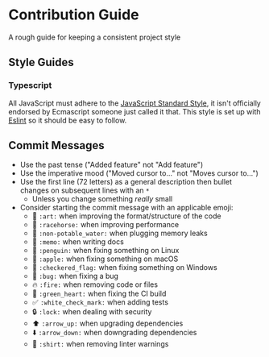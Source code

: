 # Contribution Guide

A rough guide for keeping a consistent project style

## Style Guides

### Typescript

All JavaScript must adhere to the [JavaScript Standard Style](https://standardjs.com/), it isn't officially endorsed by Ecmascript someone just called it that. This style is set up with [Eslint](https://eslint.org/) so it should be easy to follow.

## Commit Messages

* Use the past tense ("Added feature" not "Add feature")
* Use the imperative mood ("Moved cursor to..." not "Moves cursor to...")
* Use the first line (72 letters) as a general description then bullet changes on subsequent lines with an `*`
  * Unless you change something _really_ small
* Consider starting the commit message with an applicable emoji:
    * :art: `:art:` when improving the format/structure of the code
    * :racehorse: `:racehorse:` when improving performance
    * :non-potable_water: `:non-potable_water:` when plugging memory leaks
    * :memo: `:memo:` when writing docs
    * :penguin: `:penguin:` when fixing something on Linux
    * :apple: `:apple:` when fixing something on macOS
    * :checkered_flag: `:checkered_flag:` when fixing something on Windows
    * :bug: `:bug:` when fixing a bug
    * :fire: `:fire:` when removing code or files
    * :green_heart: `:green_heart:` when fixing the CI build
    * :white_check_mark: `:white_check_mark:` when adding tests
    * :lock: `:lock:` when dealing with security
    * :arrow_up: `:arrow_up:` when upgrading dependencies
    * :arrow_down: `:arrow_down:` when downgrading dependencies
    * :shirt: `:shirt:` when removing linter warnings
